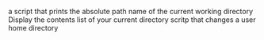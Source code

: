 a script that prints the absolute path name of the current working directory
Display the contents list of your current directory
scritp that changes a user home directory
